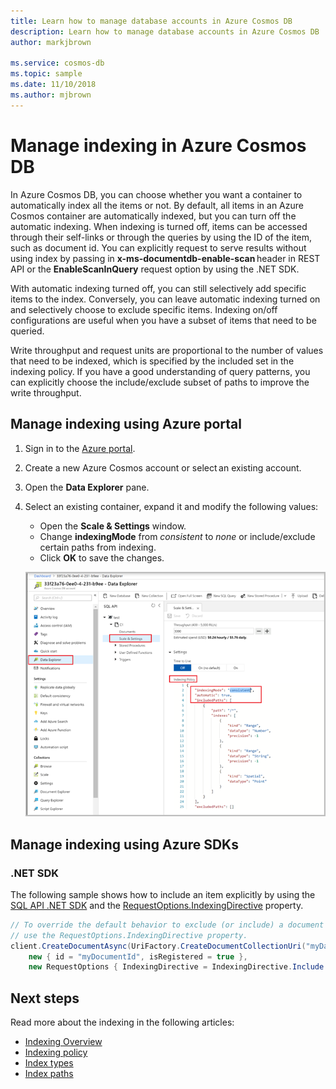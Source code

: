 ```yaml
---
title: Learn how to manage database accounts in Azure Cosmos DB
description: Learn how to manage database accounts in Azure Cosmos DB
author: markjbrown

ms.service: cosmos-db
ms.topic: sample
ms.date: 11/10/2018
ms.author: mjbrown
---
```


# Manage indexing in Azure Cosmos DB

In Azure Cosmos DB, you can choose whether you want a container to automatically index all the items or not. By default, all items in an Azure Cosmos container are automatically indexed, but you can turn off the automatic indexing. When indexing is turned off, items can be accessed through their self-links or through the queries by using the ID of the item, such as document id. You can explicitly request to serve results without using index by passing in **x-ms-documentdb-enable-scan** header in REST API or the **EnableScanInQuery** request option by using the .NET SDK.

With automatic indexing turned off, you can still selectively add specific items to the index. Conversely, you can leave automatic indexing turned on and selectively choose to exclude specific items. Indexing on/off configurations are useful when you have a subset of items that need to be queried.  

Write throughput and request units are proportional to the number of values that need to be indexed, which is specified by the included set in the indexing policy. If you have a good understanding of query patterns, you can explicitly choose the include/exclude subset of paths to improve the write throughput.

## Manage indexing using Azure portal

1. Sign in to the [Azure portal](https://portal.azure.com/).

2. Create a new Azure Cosmos account or select an existing account.

3. Open the **Data Explorer** pane.

4. Select an existing container, expand it and modify the following values:

   * Open the **Scale & Settings** window.
   * Change **indexingMode** from *consistent* to *none* or include/exclude certain paths from indexing.
   * Click **OK** to save the changes.

   ![Manage Indexing using Azure portal](./media/how-to-manage-indexing/how-to-manage-indexing-portal.png)

## Manage indexing using Azure SDKs

### <a id="dotnet"></a>.NET SDK

The following sample shows how to include an item explicitly by using the [SQL API .NET SDK](sql-api-sdk-dotnet.md) and the [RequestOptions.IndexingDirective](/dotnet/api/microsoft.azure.documents.client.requestoptions.indexingdirective) property.

```csharp
// To override the default behavior to exclude (or include) a document in indexing,
// use the RequestOptions.IndexingDirective property.
client.CreateDocumentAsync(UriFactory.CreateDocumentCollectionUri("myDatabaseName", "myCollectionName"),
    new { id = "myDocumentId", isRegistered = true },
    new RequestOptions { IndexingDirective = IndexingDirective.Include });
```

## Next steps

Read more about the indexing in the following articles:

* [Indexing Overview](index-overview.md)
* [Indexing policy](index-policy.md)
* [Index types](index-types.md)
* [Index paths](index-paths.md)
